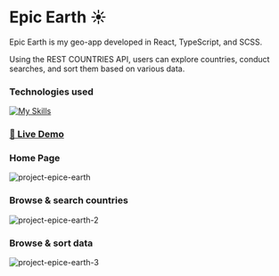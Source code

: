 # Epic Earth ☀️

Epic Earth is my geo-app developed in React, TypeScript, and SCSS.

Using the REST COUNTRIES API, users can explore countries, conduct searches, and sort them based on various data.

### Technologies used

[![My Skills](https://skillicons.dev/icons?i=react,scss,ts&theme=dark)](https://skillicons.dev)

### [🔗 Live Demo ](https://epic-earth.vercel.app/)

### Home Page
![project-epice-earth](https://github.com/Jirilinduska/epic-earth/assets/120704718/c912c170-f74c-48ed-a049-ca7180abf5c3)

### Browse & search countries 
![project-epice-earth-2](https://github.com/Jirilinduska/epic-earth/assets/120704718/6a6e09b7-d8e3-41fb-90e9-36d64bcad897)

### Browse & sort data 
![project-epice-earth-3](https://github.com/Jirilinduska/epic-earth/assets/120704718/ff8f835a-dc04-4abf-9ebb-1789445f40fc)
